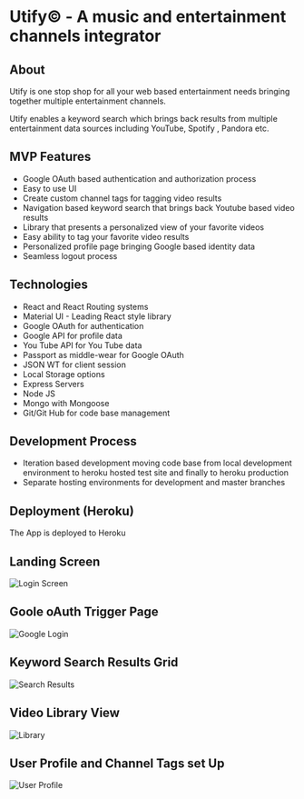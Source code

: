 # Utify&copy; - A music and entertainment channels integrator

## About

Utify is one stop shop for all your web based entertainment needs bringing together multiple entertainment channels.

Utify enables a keyword search which brings back results from multiple entertainment data sources including YouTube, Spotify , Pandora etc. 

## MVP Features

*	Google OAuth based authentication and authorization process
*	Easy to use UI
* Create custom channel tags for tagging video results
*	Navigation based keyword search that brings back Youtube based video results
*	Library that presents a personalized view of your favorite videos
*	Easy ability to tag your favorite video results
*	Personalized profile page bringing Google based identity data
*	Seamless logout process


## Technologies

*	React and React Routing systems
*	Material UI - Leading React style library
*	Google OAuth for authentication
*	Google API for profile data
*	You Tube API for You Tube data
*	Passport as middle-wear for Google OAuth
*	JSON WT for client session
*	Local Storage options
*	Express Servers
*	Node JS
*	Mongo with Mongoose
*	Git/Git Hub for code base management



## Development Process

*	Iteration based development moving code base from local development environment to heroku hosted test site and finally to heroku production
*	Separate hosting environments for development and master branches


## Deployment (Heroku)

The App is deployed to Heroku


## Landing Screen
![Login Screen](https://github.com/georgejacobt/utify/blob/master/screenShots/login.JPG)

## Goole oAuth Trigger Page
![Google Login](https://github.com/georgejacobt/utify/blob/master/screenShots/GoogleLogin.JPG)

## Keyword Search Results Grid
![Search Results](https://github.com/georgejacobt/utify/blob/master/screenShots/searchscreen.JPG)

## Video Library View
![Library](https://github.com/georgejacobt/utify/blob/master/screenShots/library.JPG)

## User Profile and Channel Tags set Up
![User Profile](https://github.com/georgejacobt/utify/blob/master/screenShots/profile.JPG)



